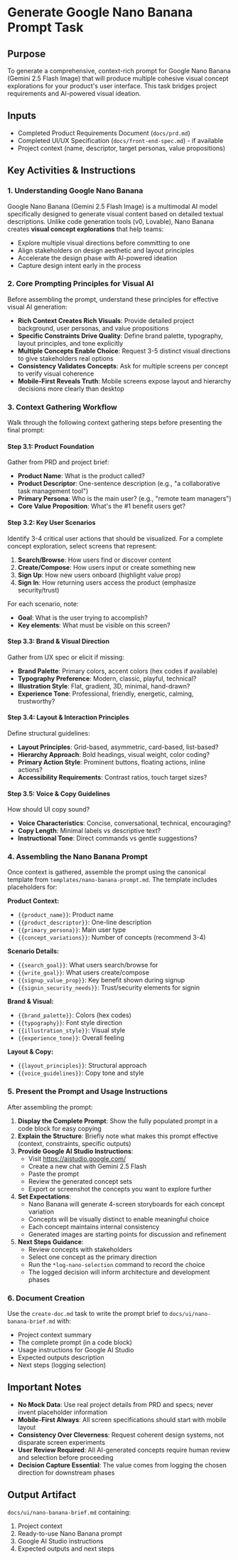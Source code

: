 <!-- Powered by BMAD™ Core -->

# Generate Google Nano Banana Prompt Task

## Purpose

To generate a comprehensive, context-rich prompt for Google Nano Banana (Gemini 2.5 Flash Image) that will produce multiple cohesive visual concept explorations for your product's user interface. This task bridges project requirements and AI-powered visual ideation.

## Inputs

- Completed Product Requirements Document (`docs/prd.md`)
- Completed UI/UX Specification (`docs/front-end-spec.md`) - if available
- Project context (name, descriptor, target personas, value propositions)

## Key Activities & Instructions

### 1. Understanding Google Nano Banana

Google Nano Banana (Gemini 2.5 Flash Image) is a multimodal AI model specifically designed to generate visual content based on detailed textual descriptions. Unlike code generation tools (v0, Lovable), Nano Banana creates **visual concept explorations** that help teams:

- Explore multiple visual directions before committing to one
- Align stakeholders on design aesthetic and layout principles
- Accelerate the design phase with AI-powered ideation
- Capture design intent early in the process

### 2. Core Prompting Principles for Visual AI

Before assembling the prompt, understand these principles for effective visual AI generation:

- **Rich Context Creates Rich Visuals**: Provide detailed project background, user personas, and value propositions
- **Specific Constraints Drive Quality**: Define brand palette, typography, layout principles, and tone explicitly
- **Multiple Concepts Enable Choice**: Request 3-5 distinct visual directions to give stakeholders real options
- **Consistency Validates Concepts**: Ask for multiple screens per concept to verify visual coherence
- **Mobile-First Reveals Truth**: Mobile screens expose layout and hierarchy decisions more clearly than desktop

### 3. Context Gathering Workflow

Walk through the following context gathering steps before presenting the final prompt:

#### Step 3.1: Product Foundation

Gather from PRD and project brief:

- **Product Name**: What is the product called?
- **Product Descriptor**: One-sentence description (e.g., "a collaborative task management tool")
- **Primary Persona**: Who is the main user? (e.g., "remote team managers")
- **Core Value Proposition**: What's the #1 benefit users get?

#### Step 3.2: Key User Scenarios

Identify 3-4 critical user actions that should be visualized. For a complete concept exploration, select screens that represent:

1. **Search/Browse**: How users find or discover content
2. **Create/Compose**: How users input or create something new
3. **Sign Up**: How new users onboard (highlight value prop)
4. **Sign In**: How returning users access the product (emphasize security/trust)

For each scenario, note:

- **Goal**: What is the user trying to accomplish?
- **Key elements**: What must be visible on this screen?

#### Step 3.3: Brand & Visual Direction

Gather from UX spec or elicit if missing:

- **Brand Palette**: Primary colors, accent colors (hex codes if available)
- **Typography Preference**: Modern, classic, playful, technical?
- **Illustration Style**: Flat, gradient, 3D, minimal, hand-drawn?
- **Experience Tone**: Professional, friendly, energetic, calming, trustworthy?

#### Step 3.4: Layout & Interaction Principles

Define structural guidelines:

- **Layout Principles**: Grid-based, asymmetric, card-based, list-based?
- **Hierarchy Approach**: Bold headings, visual weight, color coding?
- **Primary Action Style**: Prominent buttons, floating actions, inline actions?
- **Accessibility Requirements**: Contrast ratios, touch target sizes?

#### Step 3.5: Voice & Copy Guidelines

How should UI copy sound?

- **Voice Characteristics**: Concise, conversational, technical, encouraging?
- **Copy Length**: Minimal labels vs descriptive text?
- **Instructional Tone**: Direct commands vs gentle suggestions?

### 4. Assembling the Nano Banana Prompt

Once context is gathered, assemble the prompt using the canonical template from `templates/nano-banana-prompt.md`. The template includes placeholders for:

**Product Context:**

- `{{product_name}}`: Product name
- `{{product_descriptor}}`: One-line description
- `{{primary_persona}}`: Main user type
- `{{concept_variations}}`: Number of concepts (recommend 3-4)

**Scenario Details:**

- `{{search_goal}}`: What users search/browse for
- `{{write_goal}}`: What users create/compose
- `{{signup_value_prop}}`: Key benefit shown during signup
- `{{signin_security_needs}}`: Trust/security elements for signin

**Brand & Visual:**

- `{{brand_palette}}`: Colors (hex codes)
- `{{typography}}`: Font style direction
- `{{illustration_style}}`: Visual style
- `{{experience_tone}}`: Overall feeling

**Layout & Copy:**

- `{{layout_principles}}`: Structural approach
- `{{voice_guidelines}}`: Copy tone and style

### 5. Present the Prompt and Usage Instructions

After assembling the prompt:

1. **Display the Complete Prompt**: Show the fully populated prompt in a code block for easy copying
2. **Explain the Structure**: Briefly note what makes this prompt effective (context, constraints, specific outputs)
3. **Provide Google AI Studio Instructions**:
   - Visit https://aistudio.google.com/
   - Create a new chat with Gemini 2.5 Flash
   - Paste the prompt
   - Review the generated concept sets
   - Export or screenshot the concepts you want to explore further
4. **Set Expectations**:
   - Nano Banana will generate 4-screen storyboards for each concept variation
   - Concepts will be visually distinct to enable meaningful choice
   - Each concept maintains internal consistency
   - Generated images are starting points for discussion and refinement
5. **Next Steps Guidance**:
   - Review concepts with stakeholders
   - Select one concept as the primary direction
   - Run the `*log-nano-selection` command to record the choice
   - The logged decision will inform architecture and development phases

### 6. Document Creation

Use the `create-doc.md` task to write the prompt brief to `docs/ui/nano-banana-brief.md` with:

- Project context summary
- The complete prompt (in a code block)
- Usage instructions for Google AI Studio
- Expected outputs description
- Next steps (logging selection)

## Important Notes

- **No Mock Data**: Use real project details from PRD and specs; never invent placeholder information
- **Mobile-First Always**: All screen specifications should start with mobile layout
- **Consistency Over Cleverness**: Request coherent design systems, not disparate screen experiments
- **User Review Required**: All AI-generated concepts require human review and selection before proceeding
- **Decision Capture Essential**: The value comes from logging the chosen direction for downstream phases

## Output Artifact

`docs/ui/nano-banana-brief.md` containing:

1. Project context
2. Ready-to-use Nano Banana prompt
3. Google AI Studio instructions
4. Expected outputs and next steps
